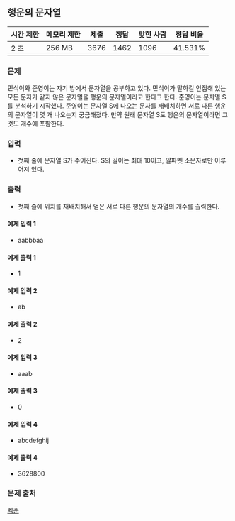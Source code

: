## 행운의 문자열

|시간 제한|	메모리 제한|	제출|	정답|	맞힌 사람|	정답 비율|
|---|---|---|---|---|---|
|2 초|	256 MB|	3676|	1462|	1096|	41.531%|

### 문제
민식이와 준영이는 자기 방에서 문자열을 공부하고 있다. 민식이가 말하길 인접해 있는 모든 문자가 같지 않은 문자열을 행운의 문자열이라고 한다고 한다. 준영이는 문자열 S를 분석하기 시작했다. 준영이는 문자열 S에 나오는 문자를 재배치하면 서로 다른 행운의 문자열이 몇 개 나오는지 궁금해졌다. 만약 원래 문자열 S도 행운의 문자열이라면 그것도 개수에 포함한다.

### 입력
- 첫째 줄에 문자열 S가 주어진다. S의 길이는 최대 10이고, 알파벳 소문자로만 이루어져 있다.

### 출력
- 첫째 줄에 위치를 재배치해서 얻은 서로 다른 행운의 문자열의 개수를 출력한다.

#### 예제 입력 1
- aabbbaa
#### 예제 출력 1
- 1
#### 예제 입력 2
- ab
#### 예제 출력 2
- 2
#### 예제 입력 3
- aaab
#### 예제 출력 3
- 0
#### 예제 입력 4
- abcdefghij
#### 예제 출력 4
- 3628800

### 문제 출처
[벡준](https://www.acmicpc.net/problem/1342)